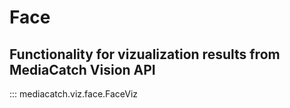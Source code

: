 # Face

## Functionality for vizualization results from MediaCatch Vision API

::: mediacatch.viz.face.FaceViz